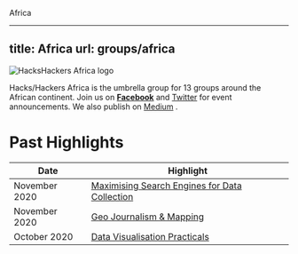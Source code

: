 Africa

---
title: Africa
url: groups/africa
---

![HacksHackers Africa logo](https://scontent-sea1-1.xx.fbcdn.net/v/t1.0-9/90627984_2928511407187232_5387638810399997952_o.jpg?_nc_cat=110&ccb=2&_nc_sid=8024bb&_nc_ohc=b0evGjyYrNMAX9gEsPD&_nc_ht=scontent-sea1-1.xx&oh=dfe66a4381626822d20de3252b79c840&oe=6018E722)

Hacks/Hackers Africa is the umbrella group for 13 groups around the African continent. Join us on **[Facebook](https://www.facebook.com/HacksHackersAfrica/)** and [Twitter](https://twitter.com/hhafrica) for event announcements. We also publish on [Medium](https://medium.com/hacks-hackers-africa)
.
# Past Highlights

| **Date**  | **Highlight** |  
|-----------|---------------|  
| November 2020 | [Maximising Search Engines for Data Collection](https://www.facebook.com/events/3597749846942240/) |
| November 2020 | [Geo Journalism & Mapping](https://www.facebook.com/events/2729630220593125/) |   
| October 2020 | [Data Visualisation Practicals](https://www.facebook.com/events/268967381163054/) |

